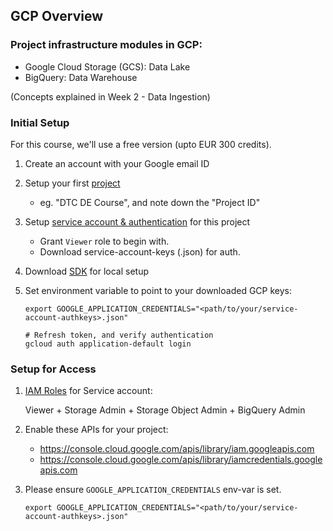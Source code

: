 ## GCP Overview

### Project infrastructure modules in GCP:

* Google Cloud Storage (GCS): Data Lake
* BigQuery: Data Warehouse

(Concepts explained in Week 2 - Data Ingestion)

### Initial Setup

For this course, we'll use a free version (upto EUR 300 credits).

1. Create an account with your Google email ID
2. Setup your first [project](https://console.cloud.google.com/)
    * eg. "DTC DE Course", and note down the "Project ID"
3. Setup [service account & authentication](https://cloud.google.com/docs/authentication/getting-started) for this project
    * Grant `Viewer` role to begin with.
    * Download service-account-keys (.json) for auth.
4. Download [SDK](https://cloud.google.com/sdk/docs/quickstart) for local setup
5. Set environment variable to point to your downloaded GCP keys:

   ```shell
   export GOOGLE_APPLICATION_CREDENTIALS="<path/to/your/service-account-authkeys>.json"
   
   # Refresh token, and verify authentication
   gcloud auth application-default login
   ```

### Setup for Access

1. [IAM Roles](https://cloud.google.com/storage/docs/access-control/iam-roles) for Service account:

   Viewer + Storage Admin + Storage Object Admin + BigQuery Admin

2. Enable these APIs for your project:
   * https://console.cloud.google.com/apis/library/iam.googleapis.com
   * https://console.cloud.google.com/apis/library/iamcredentials.googleapis.com

3. Please ensure `GOOGLE_APPLICATION_CREDENTIALS` env-var is set.

   ```shell
   export GOOGLE_APPLICATION_CREDENTIALS="<path/to/your/service-account-authkeys>.json"
   ```

